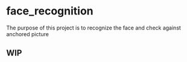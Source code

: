 # face_recognition
The purpose of this project is to recognize the face and check against anchored picture

## WIP
